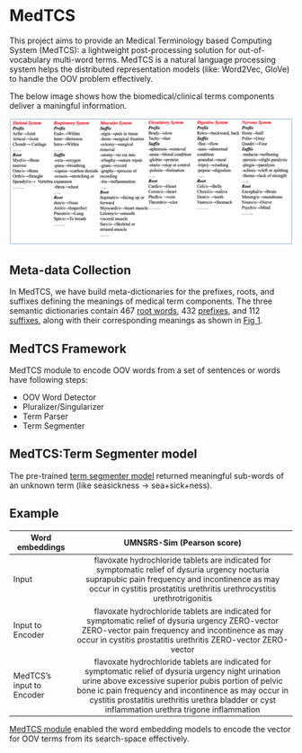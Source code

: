 # MedTCS

This project aims to provide an Medical Terminology based Computing System (MedTCS): a
lightweight post-processing solution for out-of-vocabulary multi-word terms. 
MedTCS is a natural language processing system helps the distributed representation models (like: Word2Vec, GloVe) to handle the OOV problem effectively. 

The below image shows how the biomedical/clinical terms components deliver a maningful information.

![](Figure1.png)

## Meta-data Collection
In MedTCS, we have build meta-dictionaries for the prefixes, roots, and suffixes defining the meanings of medical term components. The three semantic
dictionaries contain 467 [root words](https://github.com/NadiaSaeed/MedTCS/blob/9406ab861c60de0d1026d88261409051b3ee4106/MedTCS-root.csv), 432 [prefixes](https://github.com/NadiaSaeed/MedTCS/blob/9406ab861c60de0d1026d88261409051b3ee4106/MedTCS-prefix.csv), and 112 [suffixes](https://github.com/NadiaSaeed/MedTCS/blob/9406ab861c60de0d1026d88261409051b3ee4106/MedTCS-suffix.csv), along with their corresponding
meanings as shown in [Fig 1](https://github.com/NadiaSaeed/MedTCS/blob/9406ab861c60de0d1026d88261409051b3ee4106/Figure1.png).


## MedTCS Framework
MedTCS module to encode OOV words from a set of sentences or words have following steps:   
- OOV Word Detector   
- Pluralizer/Singularizer     
- Term Parser    
- Term Segmenter      
     

## MedTCS:Term Segmenter model
The pre-trained [term segmenter model](https://github.com/NadiaSaeed/MedTCS/blob/9406ab861c60de0d1026d88261409051b3ee4106/Morphmodel.bin) returned meaningful sub-words of an unknown term (like seasickness → sea+sick+ness).

## Example
| Word embeddings       |UMNSRS-Sim  (Pearson score)        |
| ------------- |:-------------:|
|Input    | flavoxate hydrochloride tablets are indicated for symptomatic relief of dysuria urgency nocturia suprapubic pain frequency and incontinence as may occur in cystitis prostatitis urethritis urethrocystitis urethrotrigonitis |
|Input to Encoder    | flavoxate hydrochloride tablets are indicated for symptomatic relief of dysuria urgency ZERO-vector ZERO-vector pain frequency and incontinence as may occur in cystitis prostatitis urethritis ZERO-vector ZERO-vector |
|MedTCS’s input to Encoder    | flavoxate hydrochloride tablets are indicated for symptomatic relief of dysuria urgency night urination urine above excessive superior pubis portion of pelvic bone ic pain frequency and incontinence as may occur in cystitis prostatitis urethritis urethra bladder or cyst inflammation urethra trigone inflammation |


[MedTCS module](https://github.com/NadiaSaeed/MedTCS/blob/9406ab861c60de0d1026d88261409051b3ee4106/MedTCS.ipynb) enabled the word embedding models to encode the vector for OOV terms from its search-space effectively.
